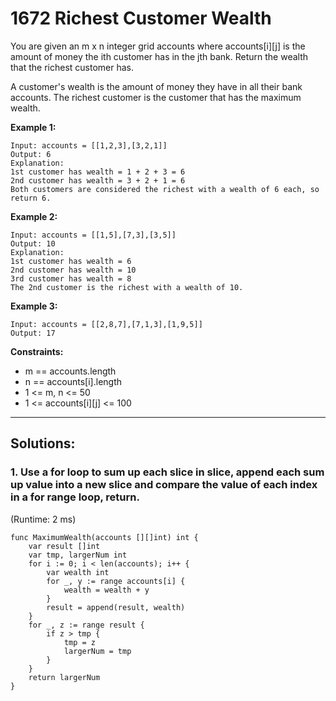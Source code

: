 # 1672 Richest Customer Wealth

You are given an m x n integer grid accounts where accounts[i][j] is the amount of money the i​​​​​​​​​​​th​​​​ customer has in the j​​​​​​​​​​​th​​​​ bank. Return the wealth that the richest customer has.

A customer's wealth is the amount of money they have in all their bank accounts. The richest customer is the customer that has the maximum wealth.

**Example 1:**

```
Input: accounts = [[1,2,3],[3,2,1]]
Output: 6
Explanation:
1st customer has wealth = 1 + 2 + 3 = 6
2nd customer has wealth = 3 + 2 + 1 = 6
Both customers are considered the richest with a wealth of 6 each, so return 6.
```

**Example 2:**

```
Input: accounts = [[1,5],[7,3],[3,5]]
Output: 10
Explanation:
1st customer has wealth = 6
2nd customer has wealth = 10
3rd customer has wealth = 8
The 2nd customer is the richest with a wealth of 10.
```

**Example 3:**

```
Input: accounts = [[2,8,7],[7,1,3],[1,9,5]]
Output: 17
```

**Constraints:**

- m == accounts.length
- n == accounts[i].length
- 1 <= m, n <= 50
- 1 <= accounts[i][j] <= 100

<hr/>

## Solutions:

### 1. Use a for loop to sum up each slice in slice, append each sum up value into a new slice and compare the value of each index in a for range loop, return.
(Runtime: 2 ms)

```
func MaximumWealth(accounts [][]int) int {
	var result []int
	var tmp, largerNum int
	for i := 0; i < len(accounts); i++ {
		var wealth int
		for _, y := range accounts[i] {
			wealth = wealth + y
		}
		result = append(result, wealth)
	}
	for _, z := range result {
		if z > tmp {
			tmp = z
			largerNum = tmp
		}
	}
	return largerNum
}
```
